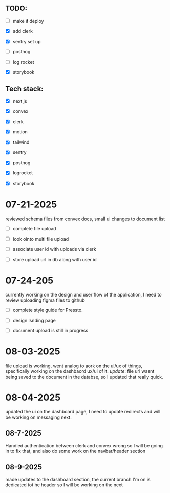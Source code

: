 ## TODO: 
- [ ] make it deploy 
- [x] add clerk
- [x] sentry set up
- [ ] posthog
- [ ] log rocket
- [x] storybook



## Tech stack:
- [x] next js
- [x] convex
- [x] clerk
- [x] motion
- [x] tailwind
- [x] sentry
- [x] posthog
- [x] logrocket
- [x] storybook


# 07-21-2025
reviewed schema files from convex docs, small ui changes to document list
- [ ] complete file upload
- [ ] look ointo multi file upload
- [ ] associate user id with uploads via clerk
- [ ] store upload url in db along with user id



# 07-24-205
currently working on the design and user flow of the application, 
I need to review uploading figma files to github
- [ ] complete style guide for Pressto.
- [ ] design lsnding page
- [ ] document upload is still in progress


# 08-03-2025
file upload is working, went analog to aork on the ui/ux of things,
specifically working on the dashbaord ux/ui of it.
*update*: file url wasnt being saved to the document in the databse, so
I updated that really quick.

# 08-04-2025
updated the ui on the dashboard page, I need to update redirects
and will be working on messaging next.

## 08-7-2025
Handled authentication between clerk and convex wrong so I 
will be going in to fix that, and also do some work on the 
navbar/header section

## 08-9-2025 
made updates to the dashboard section, the current branch I'm 
on is dedicated tot he header so I will be working on the next